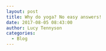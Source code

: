 ```yaml
---
layout: post
title: Why do yoga? No easy answers!
date: 2017-08-05 08:43:00
author: Lucy Tennyson
categories:
  - Blog
---
```

